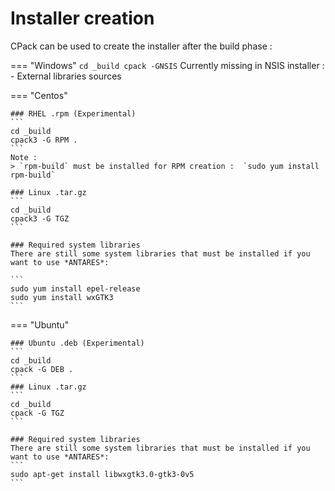 # Installer creation
CPack can be used to create the installer after the build phase :

=== "Windows"
    ```
    cd _build
    cpack -GNSIS
    ```
    Currently missing in NSIS installer :
    - External libraries sources

=== "Centos"

    ### RHEL .rpm (Experimental)
    ```
    cd _build
    cpack3 -G RPM .
    ```
    Note :
    > `rpm-build` must be installed for RPM creation :  `sudo yum install rpm-build`

    ### Linux .tar.gz
    ```
    cd _build
    cpack3 -G TGZ
    ```
    
    ### Required system libraries
    There are still some system libraries that must be installed if you want to use *ANTARES*:
    
    ```
    sudo yum install epel-release
    sudo yum install wxGTK3
    ```

=== "Ubuntu"

    ### Ubuntu .deb (Experimental)
    ```
    cd _build
    cpack -G DEB .
    ```
    ### Linux .tar.gz
    ```
    cd _build
    cpack -G TGZ
    ```
    
    ### Required system libraries
    There are still some system libraries that must be installed if you want to use *ANTARES*:
    ```
    sudo apt-get install libwxgtk3.0-gtk3-0v5
    ```
